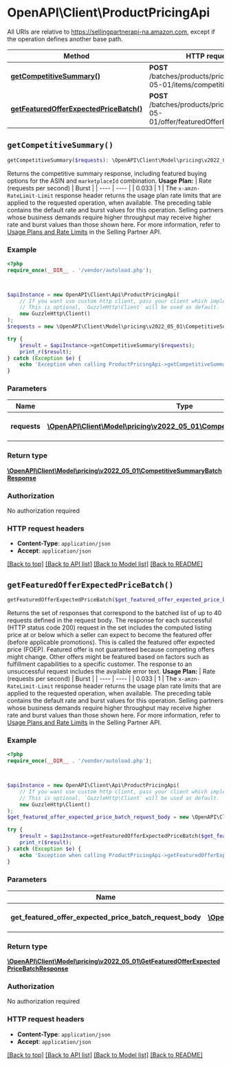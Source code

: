 # OpenAPI\Client\ProductPricingApi

All URIs are relative to https://sellingpartnerapi-na.amazon.com, except if the operation defines another base path.

| Method | HTTP request | Description |
| ------------- | ------------- | ------------- |
| [**getCompetitiveSummary()**](ProductPricingApi.md#getCompetitiveSummary) | **POST** /batches/products/pricing/2022-05-01/items/competitiveSummary |  |
| [**getFeaturedOfferExpectedPriceBatch()**](ProductPricingApi.md#getFeaturedOfferExpectedPriceBatch) | **POST** /batches/products/pricing/2022-05-01/offer/featuredOfferExpectedPrice |  |


## `getCompetitiveSummary()`

```php
getCompetitiveSummary($requests): \OpenAPI\Client\Model\pricing\v2022_05_01\CompetitiveSummaryBatchResponse
```



Returns the competitive summary response, including featured buying options for the ASIN and `marketplaceId` combination.  **Usage Plan:**  | Rate (requests per second) | Burst | | ---- | ---- | | 0.033 | 1 |  The `x-amzn-RateLimit-Limit` response header returns the usage plan rate limits that are applied to the requested operation, when available. The preceding table contains the default rate and burst values for this operation. Selling partners whose business demands require higher throughput may receive higher rate and burst values than those shown here. For more information, refer to [Usage Plans and Rate Limits](https://developer-docs.amazon.com/sp-api/docs/usage-plans-and-rate-limits-in-the-sp-api) in the Selling Partner API.

### Example

```php
<?php
require_once(__DIR__ . '/vendor/autoload.php');



$apiInstance = new OpenAPI\Client\Api\ProductPricingApi(
    // If you want use custom http client, pass your client which implements `GuzzleHttp\ClientInterface`.
    // This is optional, `GuzzleHttp\Client` will be used as default.
    new GuzzleHttp\Client()
);
$requests = new \OpenAPI\Client\Model\pricing\v2022_05_01\CompetitiveSummaryBatchRequest(); // \OpenAPI\Client\Model\pricing\v2022_05_01\CompetitiveSummaryBatchRequest | The batch of `getCompetitiveSummary` requests.

try {
    $result = $apiInstance->getCompetitiveSummary($requests);
    print_r($result);
} catch (Exception $e) {
    echo 'Exception when calling ProductPricingApi->getCompetitiveSummary: ', $e->getMessage(), PHP_EOL;
}
```

### Parameters

| Name | Type | Description  | Notes |
| ------------- | ------------- | ------------- | ------------- |
| **requests** | [**\OpenAPI\Client\Model\pricing\v2022_05_01\CompetitiveSummaryBatchRequest**](../Model/CompetitiveSummaryBatchRequest.md)| The batch of &#x60;getCompetitiveSummary&#x60; requests. | |

### Return type

[**\OpenAPI\Client\Model\pricing\v2022_05_01\CompetitiveSummaryBatchResponse**](../Model/CompetitiveSummaryBatchResponse.md)

### Authorization

No authorization required

### HTTP request headers

- **Content-Type**: `application/json`
- **Accept**: `application/json`

[[Back to top]](#) [[Back to API list]](../../README.md#endpoints)
[[Back to Model list]](../../README.md#models)
[[Back to README]](../../README.md)

## `getFeaturedOfferExpectedPriceBatch()`

```php
getFeaturedOfferExpectedPriceBatch($get_featured_offer_expected_price_batch_request_body): \OpenAPI\Client\Model\pricing\v2022_05_01\GetFeaturedOfferExpectedPriceBatchResponse
```



Returns the set of responses that correspond to the batched list of up to 40 requests defined in the request body. The response for each successful (HTTP status code 200) request in the set includes the computed listing price at or below which a seller can expect to become the featured offer (before applicable promotions). This is called the featured offer expected price (FOEP). Featured offer is not guaranteed because competing offers might change. Other offers might be featured based on factors such as fulfillment capabilities to a specific customer. The response to an unsuccessful request includes the available error text.  **Usage Plan:**  | Rate (requests per second) | Burst | | ---- | ---- | | 0.033 | 1 |  The `x-amzn-RateLimit-Limit` response header returns the usage plan rate limits that are applied to the requested operation, when available. The preceding table contains the default rate and burst values for this operation. Selling partners whose business demands require higher throughput may receive higher rate and burst values than those shown here. For more information, refer to [Usage Plans and Rate Limits](https://developer-docs.amazon.com/sp-api/docs/usage-plans-and-rate-limits-in-the-sp-api) in the Selling Partner API.

### Example

```php
<?php
require_once(__DIR__ . '/vendor/autoload.php');



$apiInstance = new OpenAPI\Client\Api\ProductPricingApi(
    // If you want use custom http client, pass your client which implements `GuzzleHttp\ClientInterface`.
    // This is optional, `GuzzleHttp\Client` will be used as default.
    new GuzzleHttp\Client()
);
$get_featured_offer_expected_price_batch_request_body = new \OpenAPI\Client\Model\pricing\v2022_05_01\GetFeaturedOfferExpectedPriceBatchRequest(); // \OpenAPI\Client\Model\pricing\v2022_05_01\GetFeaturedOfferExpectedPriceBatchRequest | The batch of `getFeaturedOfferExpectedPrice` requests.

try {
    $result = $apiInstance->getFeaturedOfferExpectedPriceBatch($get_featured_offer_expected_price_batch_request_body);
    print_r($result);
} catch (Exception $e) {
    echo 'Exception when calling ProductPricingApi->getFeaturedOfferExpectedPriceBatch: ', $e->getMessage(), PHP_EOL;
}
```

### Parameters

| Name | Type | Description  | Notes |
| ------------- | ------------- | ------------- | ------------- |
| **get_featured_offer_expected_price_batch_request_body** | [**\OpenAPI\Client\Model\pricing\v2022_05_01\GetFeaturedOfferExpectedPriceBatchRequest**](../Model/GetFeaturedOfferExpectedPriceBatchRequest.md)| The batch of &#x60;getFeaturedOfferExpectedPrice&#x60; requests. | |

### Return type

[**\OpenAPI\Client\Model\pricing\v2022_05_01\GetFeaturedOfferExpectedPriceBatchResponse**](../Model/GetFeaturedOfferExpectedPriceBatchResponse.md)

### Authorization

No authorization required

### HTTP request headers

- **Content-Type**: `application/json`
- **Accept**: `application/json`

[[Back to top]](#) [[Back to API list]](../../README.md#endpoints)
[[Back to Model list]](../../README.md#models)
[[Back to README]](../../README.md)
